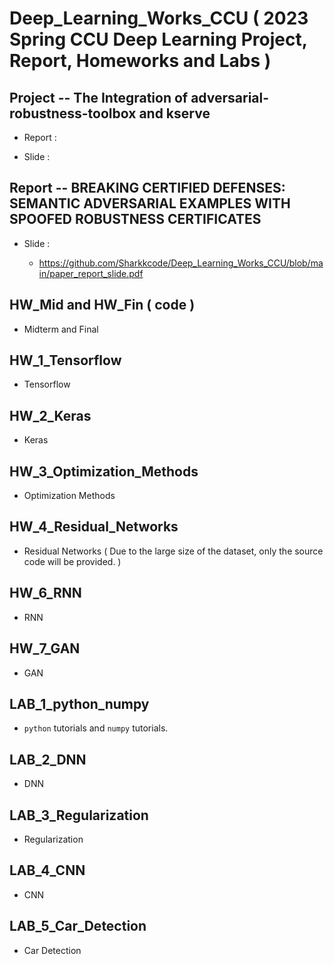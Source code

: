 # Deep_Learning_Works_CCU ( 2023 Spring CCU Deep Learning Project, Report, Homeworks and Labs )

## Project -- The Integration of adversarial-robustness-toolbox and kserve

- Report :

- Slide :

## Report -- BREAKING CERTIFIED DEFENSES: SEMANTIC ADVERSARIAL EXAMPLES WITH SPOOFED ROBUSTNESS CERTIFICATES

- Slide :

    - https://github.com/Sharkkcode/Deep_Learning_Works_CCU/blob/main/paper_report_slide.pdf

## HW_Mid and HW_Fin ( code )

- Midterm and Final

## HW_1_Tensorflow

- Tensorflow

## HW_2_Keras

- Keras

## HW_3_Optimization_Methods

- Optimization Methods

## HW_4_Residual_Networks

- Residual Networks ( Due to the large size of the dataset, only the source code will be provided. )

## HW_6_RNN

- RNN

## HW_7_GAN

- GAN

## LAB_1_python_numpy

- `python` tutorials and `numpy` tutorials.

## LAB_2_DNN

- DNN

## LAB_3_Regularization

- Regularization

## LAB_4_CNN

- CNN

## LAB_5_Car_Detection

- Car Detection

